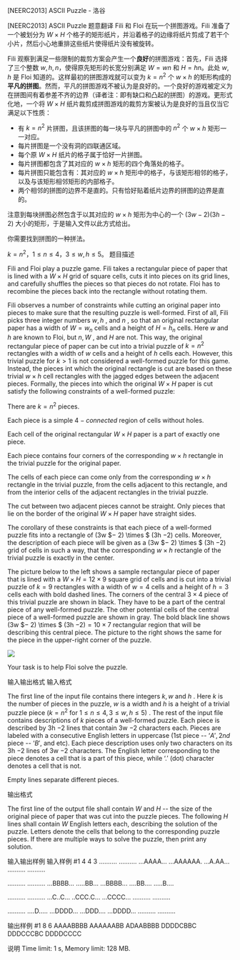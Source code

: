 



[NEERC2013] ASCII Puzzle - 洛谷














[NEERC2013] ASCII Puzzle
题意翻译
Fili 和 Floi 在玩一个拼图游戏。Fili 准备了一个被划分为 $W\times H$ 个格子的矩形纸片，并沿着格子的边缘将纸片剪成了若干个小片，然后小心地重排这些纸片使得纸片没有被旋转。

Fili 观察到满足一些限制的裁剪方案会产生一个**良好**的拼图游戏：首先，Fili 选择了三个整数 $w,h,n$，使得原先矩形的长宽分别满足 $W = wn$ 和 $H = hn$。此处 $w,h$ 是 Floi 知道的。这样最初的拼图游戏就可以变为 $k=n^2$ 个 $w\times h$ 的矩形构成的**平凡的拼图**。然而，平凡的拼图游戏不被认为是良好的。一个良好的游戏被定义为在拼图间有着参差不齐的边界（译者注：即有缺口和凸起的拼图）的游戏。更形式化地，一个将 $W\times H$ 纸片裁剪成拼图游戏的裁剪方案被认为是良好的当且仅当它满足以下性质：

- 有 $k=n^2$ 片拼图，且该拼图的每一块与平凡的拼图中的 $n^2$ 个 $w\times h$ 矩形一一对应。
- 每片拼图是一个没有洞的四联通区域。
- 每个原 $W\times H$ 纸片的格子属于恰好一片拼图。
- 每片拼图都包含了其对应的 $w\times h$ 矩形的四个角落处的格子。
- 每片拼图只能包含有：其对应的 $w\times h$ 矩形中的格子，与该矩形相邻的格子，以及与该矩形相邻矩形的内部格子。
- 两个相邻的拼图的边界不是直的。只有恰好贴着纸片边界的拼图的边界是直的。

注意到每块拼图必然包含于以其对应的 $w\times h$ 矩形为中心的一个 $(3w-2)(3h-2)$ 大小的矩形，于是输入文件以此方式给出。

你需要找到拼图的一种拼法。

$k=n^2$，$1\le n\le 4$，$3\le w,h\le 5$。
题目描述


Fili and Floi play a puzzle game. Fili takes a rectangular piece of paper that is lined with a $W \times H$ grid of square cells, cuts it into pieces on its grid lines, and carefully shuffles the pieces so that pieces do not rotate. Floi has to recombine the pieces back into the rectangle without rotating them.

Fili observes a number of constraints while cutting an original paper into pieces to make sure that the resulting puzzle is well-formed. First of all, Fili picks three integer numbers $w , h$ , and $n$ , so that an original rectangular paper has a width of $W = w_n$ cells and a height of $H = h_n$ cells. Here $w$ and $h$ are known to Floi, but $n , W$ , and $H$ are not. This way, the original rectangular piece of paper can be cut into a trivial puzzle of $k = n^{2}$ rectangles with a width of $w$ cells and a height of $h$ cells each. However, this trivial puzzle for $k > 1$ is not considered a well-formed puzzle for this game. Instead, the pieces int which the original rectangle is cut are based on these trivial $w \times h$ cell rectangles with the jagged edges between the adjacent pieces. Formally, the pieces into which the original $W \times H$ paper is cut satisfy the following constraints of a well-formed puzzle:

There are $k = n^{2}$ pieces.

Each piece is a simple $4-connected$ region of cells without holes.

Each cell of the original rectangular $W \times H$ paper is a part of exactly one piece.

Each piece contains four corners of the corresponding $w \times h$ rectangle in the trivial puzzle for the original paper.

The cells of each piece can come only from the corresponding $w \times h$ rectangle in the trivial puzzle, from the cells adjacent to this rectangle, and from the interior cells of the adjacent rectangles in the trivial puzzle.

The cut between two adjacent pieces cannot be straight. Only pieces that lie on the border of the original $W \times H$ paper have straight sides.

The corollary of these constraints is that each piece of a well-formed puzzle fits into a rectangle of (3w $− 2) \times $ (3h $− 2)$ cells. Moreover, the description of each piece will be given as a (3w $− 2) \times $ (3h $− 2)$ grid of cells in such a way, that the corresponding $w \times h$ rectangle of the trivial puzzle is exactly in the center.

The picture below to the left shows a sample rectangular piece of paper that is lined with a $W \times H = 12 \times 9$ square grid of cells and is cut into a trivial puzzle of $k = 9$ rectangles with a width of $w = 4$ cells and a height of $h = 3$ cells each with bold dashed lines. The corners of the central $3 \times 4$ piece of this trivial puzzle are shown in black. They have to be a part of the central piece of any well-formed puzzle. The other potential cells of the central piece of a well-formed puzzle are shown in gray. The bold black line shows (3w $− 2) \times $ (3h $− 2) = 10 \times 7$ rectangular region that will be describing this central piece. The picture to the right shows the same for the piece in the upper-right corner of the puzzle.

![](/upload/images2/neerc_a.png)

Your task is to help Floi solve the puzzle.


输入输出格式
输入格式



The first line of the input file contains there integers $k , w$ and $h$ . Here $k$ is the number of pieces in the puzzle, $w$ is a width and $h$ is a height of a trivial puzzle piece $(k = n^{2}$ for $1 \le n \le 4 , 3 \le w , h \le 5)$ . The rest of the input file contains descriptions of $k$ pieces of a well-formed puzzle. Each piece is described by 3h $− 2$ lines that contain 3w $− 2$ characters each. Pieces are labeled with a consecutive English letters in uppercase (1st piece -- $‘A', 2nd$ piece -- $‘B',$ and etc). Each piece description uses only two characters on its 3h $− 2$ lines of 3w $− 2$ characters. The English letter corresponding to the piece denotes a cell that is a part of this piece, while $‘. '$ (dot) character denotes a cell that is not.

Empty lines separate different pieces.


输出格式



The first line of the output file shall contain $W$ and $H$ -- the size of the original piece of paper that was cut into the puzzle pieces. The following $H$ lines shall contain $W$ English letters each, describing the solution of the puzzle. Letters denote the cells that belong to the corresponding puzzle pieces. If there are multiple ways to solve the puzzle, then print any solution.


输入输出样例
输入样例 #1
4 4 3
..........
..........
...AAAA...
...AAAAAA.
...A.AA...
..........
..........

..........
..........
...BBBB...
.....BB...
...BBBB...
....BB....
.....B....

..........
..........
...C..C...
..CCC.C...
...CCCC...
..........
..........

..........
....D.....
...DDDD...
...DDD....
...DDDD...
..........
..........

输出样例 #1
8 6
AAAABBBB
AAAAAABB
ADAABBBB
DDDDCBBC
DDDCCCBC
DDDDCCCC

说明
Time limit: 1 s, Memory limit: 128 MB. 








